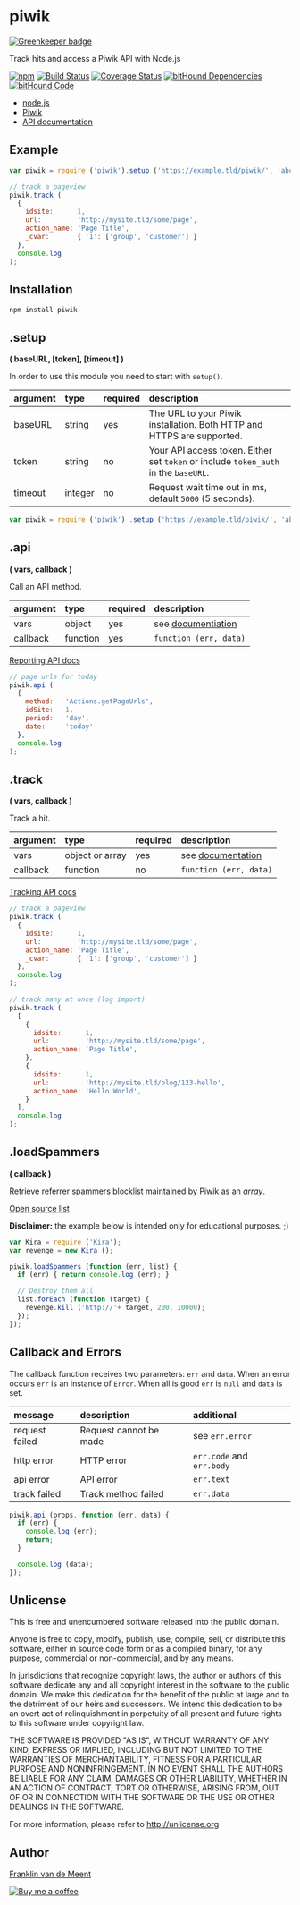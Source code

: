 piwik
=====

[![Greenkeeper badge](https://badges.greenkeeper.io/fvdm/nodejs-piwik.svg)](https://greenkeeper.io/)

Track hits and access a Piwik API with Node.js

[![npm](https://img.shields.io/npm/v/piwik.svg?maxAge=3600)](https://github.com/fvdm/nodejs-piwik/blob/master/CHANGELOG.md)
[![Build Status](https://travis-ci.org/fvdm/nodejs-piwik.svg?branch=master)](https://travis-ci.org/fvdm/nodejs-piwik)
[![Coverage Status](https://coveralls.io/repos/github/fvdm/nodejs-piwik/badge.svg?branch=master)](https://coveralls.io/github/fvdm/nodejs-piwik?branch=master)
[![bitHound Dependencies](https://www.bithound.io/github/fvdm/nodejs-piwik/badges/dependencies.svg)](https://www.bithound.io/github/fvdm/nodejs-piwik/master/dependencies/npm)
[![bitHound Code](https://www.bithound.io/github/fvdm/nodejs-piwik/badges/code.svg)](https://www.bithound.io/github/fvdm/nodejs-piwik)


* [node.js](https://nodejs.org/)
* [Piwik](http://piwik.org/)
* [API documentation](http://developer.piwik.org/api-reference/reporting-api-introduction)


Example
-------

```js
var piwik = require ('piwik').setup ('https://example.tld/piwik/', 'abc123');

// track a pageview
piwik.track (
  {
    idsite:      1,
    url:         'http://mysite.tld/some/page',
    action_name: 'Page Title',
    _cvar:       { '1': ['group', 'customer'] }
  },
  console.log
);
```


Installation
------------

`npm install piwik`


.setup
------
**( baseURL, [token], [timeout] )**

In order to use this module you need to start with `setup()`.

argument | type    | required | description
:--------|:--------|:---------|:-----------
baseURL  | string  | yes      | The URL to your Piwik installation. Both HTTP and HTTPS are supported.
token    | string  | no       | Your API access token. Either set `token` or include `token_auth` in the `baseURL`.
timeout  | integer | no       | Request wait time out in ms, default `5000` (5 seconds).

```js
var piwik = require ('piwik') .setup ('https://example.tld/piwik/', 'abc123');
```


.api
----
**( vars, callback )**

Call an API method.


argument | type     | required | description
:--------|:---------|:---------|:----------------------
vars     | object   | yes      | see [documentiation](http://developer.piwik.org/api-reference/reporting-api-introduction)
callback | function | yes      | `function (err, data)`


[Reporting API docs](http://developer.piwik.org/api-reference/reporting-api-introduction)


```js
// page urls for today
piwik.api (
  {
    method:   'Actions.getPageUrls',
    idSite:   1,
    period:   'day',
    date:     'today'
  },
  console.log
);
```


.track
------
**( vars, callback )**

Track a hit.


argument | type            | required | description
:--------|:----------------|:---------|:----------------------
vars     | object or array | yes      | see [documentation](http://developer.piwik.org/api-reference/tracking-api)
callback | function        | no       | `function (err, data)`


[Tracking API docs](http://developer.piwik.org/api-reference/tracking-api)


```js
// track a pageview
piwik.track (
  {
    idsite:      1,
    url:         'http://mysite.tld/some/page',
    action_name: 'Page Title',
    _cvar:       { '1': ['group', 'customer'] }
  },
  console.log
);

// track many at once (log import)
piwik.track (
  [
    {
      idsite:      1,
      url:         'http://mysite.tld/some/page',
      action_name: 'Page Title',
    },
    {
      idsite:      1,
      url:         'http://mysite.tld/blog/123-hello',
      action_name: 'Hello World',
    }
  ],
  console.log
);
```


.loadSpammers
-------------
**( callback )**

Retrieve referrer spammers blocklist maintained by Piwik as an _array_.

[Open source list](https://github.com/piwik/referrer-spam-blacklist)

**Disclaimer:** the example below is intended only for educational purposes. ;)

```js
var Kira = require ('Kira');
var revenge = new Kira ();

piwik.loadSpammers (function (err, list) {
  if (err) { return console.log (err); }

  // Destroy them all
  list.forEach (function (target) {
    revenge.kill ('http://'+ target, 200, 10000);
  });
});
```


Callback and Errors
-------------------

The callback function receives two parameters: `err` and `data`.
When an error occurs `err` is an instance of `Error`.
When all is good `err` is `null` and `data` is set.


message          | description            | additional
:----------------|:-----------------------|:-------------------------
request failed   | Request cannot be made | see `err.error`
http error       | HTTP error             | `err.code` and `err.body`
api error        | API error              | `err.text`
track failed     | Track method failed    | `err.data`


```js
piwik.api (props, function (err, data) {
  if (err) {
    console.log (err);
    return;
  }

  console.log (data);
});
```


Unlicense
---------

This is free and unencumbered software released into the public domain.

Anyone is free to copy, modify, publish, use, compile, sell, or
distribute this software, either in source code form or as a compiled
binary, for any purpose, commercial or non-commercial, and by any
means.

In jurisdictions that recognize copyright laws, the author or authors
of this software dedicate any and all copyright interest in the
software to the public domain. We make this dedication for the benefit
of the public at large and to the detriment of our heirs and
successors. We intend this dedication to be an overt act of
relinquishment in perpetuity of all present and future rights to this
software under copyright law.

THE SOFTWARE IS PROVIDED "AS IS", WITHOUT WARRANTY OF ANY KIND,
EXPRESS OR IMPLIED, INCLUDING BUT NOT LIMITED TO THE WARRANTIES OF
MERCHANTABILITY, FITNESS FOR A PARTICULAR PURPOSE AND NONINFRINGEMENT.
IN NO EVENT SHALL THE AUTHORS BE LIABLE FOR ANY CLAIM, DAMAGES OR
OTHER LIABILITY, WHETHER IN AN ACTION OF CONTRACT, TORT OR OTHERWISE,
ARISING FROM, OUT OF OR IN CONNECTION WITH THE SOFTWARE OR THE USE OR
OTHER DEALINGS IN THE SOFTWARE.

For more information, please refer to <http://unlicense.org>


Author
------

[Franklin van de Meent](https://frankl.in)

[![Buy me a coffee](https://frankl.in/u/kofi/kofi-readme.png)](https://ko-fi.com/franklin)
